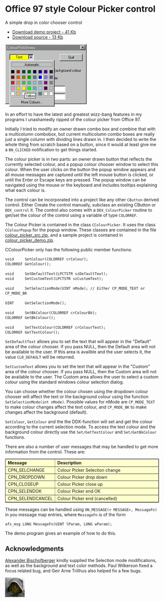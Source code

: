 # Office 97 style Colour Picker control

A simple drop in color chooser control

- [Download demo project - 41 Kb](https://raw.githubusercontent.com/ChrisMaunder/colour_picker/master/docs/assets/colour_picker_demo.zip)
- [Download source - 13 Kb](https://raw.githubusercontent.com/ChrisMaunder/colour_picker/master/docs/assets/colour_picker_src.zip)

![Colour Picker image](https://raw.githubusercontent.com/ChrisMaunder/colour_picker/master/docs/assets/colour_picker.gif)

In an effort to have the latest and greatest wizz-bang features in
my programs I unashamedly ripped of the colour picker from Office 97.

Initially I tried to modify an owner drawn combo box and combine
that with a multicolumn combobox, but current multicolumn combo
boxes are really just a single column with dividing lines drawn in.
I then decided to write the whole thing from scratch based on a button,
since it would at least give me a `BN_CLICKED` notification to get
things started.

The colour picker is in two parts: an owner drawn button that
reflects the currently selected colour, and a popup colour chooser
window to select this colour. When the user clicks on the button
the popup window appears and all mouse messages are captured until
the left mouse button is clicked, or until the Enter or Escape keys
are pressed. The popup window can be navigated using the mouse or
the keyboard and includes tooltips explaining what each colour is.

The control can be incorporated into a project like any other
`CButton` derived control. Either Create the control manually, subclass
an existing CButton or `DDX_control` it. The control also comes with
a `DDX_ColourPicker` routine to get/set the colour of 
the control using a variable of type `COLORREF`.

The Colour Picker is contained in the class `CColourPicker`.
It uses the class `CColourPopup` for the popup window.
These classes are contained in the file [colour_picker_src.zip](https://raw.githubusercontent.com/ChrisMaunder/colour_picker/master/docs/assets/colour_picker_src.zip), and a sample project is contained in
[colour_picker_demo.zip](https://raw.githubusercontent.com/ChrisMaunder/colour_picker/master/docs/assets/colour_picker_demo.zip). 

CColourPicker only has the following public member functions:

```
void     SetColour(COLORREF crColour);
COLORREF GetColour();

void     SetDefaultText(LPCTSTR szDefaultText);
void     SetCustomText(LPCTSTR szCustomText);

void     SetSelectionMode(UINT nMode); // Either CP_MODE_TEXT or CP_MODE_BK

UINT     GetSelectionMode();

void     SetBkColour(COLORREF crColourBk);
COLORREF GetBkColour();
  
void     SetTextColour(COLORREF crColourText);
COLORREF GetTextColour();
```

`SetDefaultText` allows you to set the text that will appear in the "Default"
area of the colour chooser. If you pass NULL, then the Default area will not be available
to the user. If this area is availble and the user selects it, the value `CLR_DEFAULT`
will be returned.

`SetCustomText` allows you to set the text that will appear in the "Custom"
area of the colour chooser. If you pass NULL, then the Custom area will not be available
to the user. The Custom area allows the user to select a custom colour using the
standard windows colour selection dialog.

You can choose whether the colour chosen using the dropdown colour chooser will
affect the text or the background colour using the function
`SetSelectionMode(int nMode)`. Possible values for nMode are `CP_MODE_TEXT`
to make colour changes affect the text colour, and `CP_MODE_BK` to make changes
affect the background (default). 

`SetColour`, `GetColour` and the the DDX-function
will set and get the colour according to the current selection mode. To access
the text colour and the background colour directly use the `Set/GetTextColour`
and `Set/GetBkColour` functions.

There are also a number of user messages that may be handled to
get more information from the control. These are:

<center>
  <table border="" width="90%" bgcolor="#FFFFCC">
    <tr>
      <th align="LEFT" width="20%">Message</th>
      <th align="LEFT">Description</th>
    </tr>
    <tr>
      <td width="30%">CPN_SELCHANGE</td>
      <td>Colour Picker Selection change</td>
    </tr>
    <tr>
      <td width="30%">CPN_DROPDOWN</td>
      <td>Colour Picker drop down</td>
    </tr>
    <tr>
      <td width="30%">CPN_CLOSEUP</td>
      <td>Colour Picker close up</td>
    </tr>
    <tr>
      <td width="30%">CPN_SELENDOK</td>
      <td>Colour Picker end OK</td>
    </tr>
    <tr>
      <td width="30%">CPN_SELENDCANCEL</td>
      <td>Colour Picker end (cancelled)</td>
    </tr>
  </table>
</center>

These messages can be handled using `ON_MESSAGE(< MESSAGE>, MessageFn)
` in you message map entries, where `MessageFn` is of
the form

```
afx_msg LONG MessageFn(UINT lParam, LONG wParam);
```

The demo program gives an example of how to do this.

## Acknowledgments

[Alexander Bischofberger](mailto:bischofb@informatik.tu-muenchen.de) kindly
supplied the Selection mode modifications, as well as the background and text color methods.
Paul Wilkerson fixed a focus related bug, and Geir Arne Trillhus also helped fix a few bugs.

![](https://raw.githubusercontent.com/ChrisMaunder/colour_picker/master/docs/assets/noloader.jpg)
